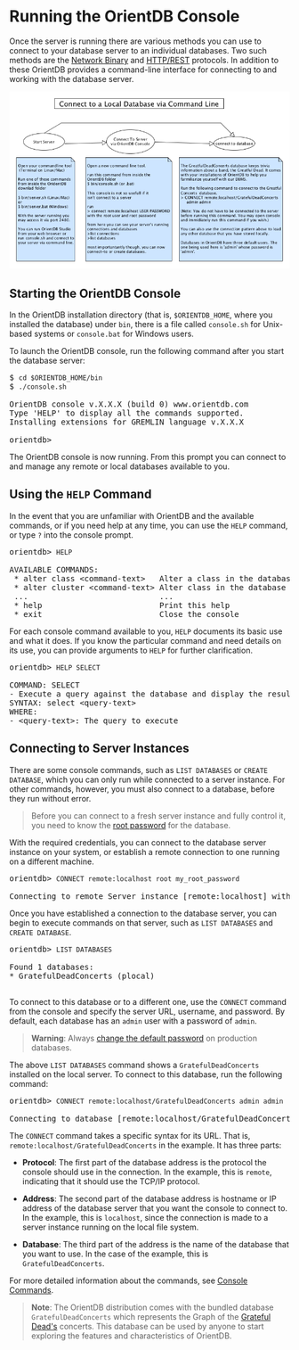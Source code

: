 
<!-- proofread 2015-11-26 SAM -->


# Running the OrientDB Console

Once the server is running there are various methods you can use to connect to your database server to an individual databases.  Two such methods are the [Network Binary](../internals/Network-Binary-Protocol.md) and [HTTP/REST](../misc/OrientDB-REST.md) protocols.  In addition to these OrientDB provides a command-line interface for connecting to and working with the database server.

![consoleOverview](../images/runConsole-connectToDatabase.png)

## Starting the OrientDB Console

In the OrientDB installation directory (that is, `$ORIENTDB_HOME`, where you installed the database) under `bin`, there is a file called `console.sh` for Unix-based systems or `console.bat` for Windows users.

To launch the OrientDB console, run the following command after you start the database server:

<pre>
$ <code class="lang-sh userinput">cd $ORIENTDB_HOME/bin</code>
$ <code class="lang-sh userinput">./console.sh</code>

OrientDB console v.X.X.X (build 0) www.orientdb.com
Type 'HELP' to display all the commands supported.
Installing extensions for GREMLIN language v.X.X.X

orientdb>
</pre>

The OrientDB console is now running.  From this prompt you can connect to and manage any remote or local databases available to you.

## Using the `HELP` Command

In the event that you are unfamiliar with OrientDB and the available commands, or if you need help at any time, you can use the `HELP` command, or type `?` into the console prompt.

<pre>
orientdb> <code class="lang-sql userinput">HELP</code>

AVAILABLE COMMANDS:
 * alter class &lt;command-text&gt;   Alter a class in the database schema
 * alter cluster &lt;command-text&gt; Alter class in the database schema
 ...                            ...
 * help                         Print this help
 * exit                         Close the console
</pre>

For each console command available to you, `HELP` documents its basic use and what it does.  If you know the particular command and need details on its use, you can provide arguments to `HELP` for further clarification.

<pre>
orientdb> <code class="lang-sql userinput">HELP SELECT</code>

COMMAND: SELECT
- Execute a query against the database and display the results.
SYNTAX: select &lt;query-text&gt;
WHERE:
- &lt;query-text&gt;: The query to execute
</pre>

## Connecting to Server Instances

There are some console commands, such as `LIST DATABASES` or `CREATE DATABASE`, which you can only run while connected to a server instance.  For other commands, however, you must also connect to a database, before they run without error.

>Before you can connect to a fresh server instance and fully control it, you need to know the [root password](../security/Server-Security.md) for the database.  

With the required credentials, you can connect to the database server instance on your system, or establish a remote connection to one running on a different machine.

<pre>
orientdb> <code class="lang-sql userinput">CONNECT remote:localhost root my_root_password</code>

Connecting to remote Server instance [remote:localhost] with user 'root'...OK
</pre>

Once you have established a connection to the database server, you can begin to execute commands on that server, such as `LIST DATABASES` and `CREATE DATABASE`.

<pre>
orientdb> <code class="lang-sql userinput">LIST DATABASES</code>

Found 1 databases:
* GratefulDeadConcerts (plocal)
 </pre>

To connect to this database or to a different one, use the `CONNECT` command from the console and specify the server URL, username, and password.  By default, each database has an `admin` user with a password of `admin`.

>**Warning**: Always [change the default password](../security/Database-Security.md#users) on production databases.

The above `LIST DATABASES` command shows a `GratefulDeadConcerts` installed on the local server.  To connect to this database, run the following command:

<pre>
orientdb> <code class="lang-sql userinput">CONNECT remote:localhost/GratefulDeadConcerts admin admin</code>

Connecting to database [remote:localhost/GratefulDeadConcerts] with user 'admin'...OK
</pre>

The `CONNECT` command takes a specific syntax for its URL.  That is, `remote:localhost/GratefulDeadConcerts` in the example.  It has three parts:

- **Protocol**: The first part of the database address is the protocol the console should use in the connection.  In the example, this is `remote`, indicating that it should use the TCP/IP protocol.

- **Address**: The second part of the database address is hostname or IP address of the database server that you want the console to connect to.  In the example, this is `localhost`, since the connection is made to a server instance running on the local file system.

- **Database**: The third part of the address is the name of the database that you want to use.  In the case of the example, this is `GratefulDeadConcerts`.


For more detailed information about the commands, see [Console Commands](../console/Console-Commands.md).

> **Note**: The OrientDB distribution comes with the bundled database `GratefulDeadConcerts` which represents the Graph of the [Grateful Dead's](http://en.wikipedia.org/wiki/Grateful_Dead) concerts. This database can be used by anyone to start exploring the features and characteristics of OrientDB.
